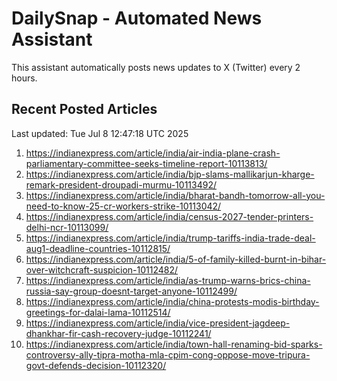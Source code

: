 # DailySnap - Automated News Assistant

This assistant automatically posts news updates to X (Twitter) every 2 hours.

## Recent Posted Articles

Last updated: Tue Jul  8 12:47:18 UTC 2025

1. https://indianexpress.com/article/india/air-india-plane-crash-parliamentary-committee-seeks-timeline-report-10113813/
2. https://indianexpress.com/article/india/bjp-slams-mallikarjun-kharge-remark-president-droupadi-murmu-10113492/
3. https://indianexpress.com/article/india/bharat-bandh-tomorrow-all-you-need-to-know-25-cr-workers-strike-10113042/
4. https://indianexpress.com/article/india/census-2027-tender-printers-delhi-ncr-10113099/
5. https://indianexpress.com/article/india/trump-tariffs-india-trade-deal-aug1-deadline-countries-10112815/
6. https://indianexpress.com/article/india/5-of-family-killed-burnt-in-bihar-over-witchcraft-suspicion-10112482/
7. https://indianexpress.com/article/india/as-trump-warns-brics-china-russia-say-group-doesnt-target-anyone-10112499/
8. https://indianexpress.com/article/india/china-protests-modis-birthday-greetings-for-dalai-lama-10112514/
9. https://indianexpress.com/article/india/vice-president-jagdeep-dhankhar-fir-cash-recovery-judge-10112241/
10. https://indianexpress.com/article/india/town-hall-renaming-bid-sparks-controversy-ally-tipra-motha-mla-cpim-cong-oppose-move-tripura-govt-defends-decision-10112320/
